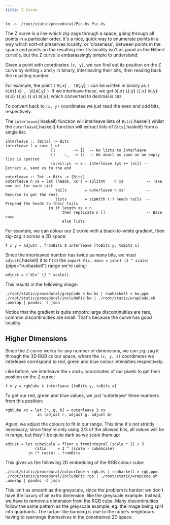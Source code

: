 ```yaml
---
title: Z Curve
---
```


<style type="text/css">
.x {
  background: #000;
  color: #FFF;
}

.y {
  background: #FFF;
  color: #000;
}
</style>

```{pipe="sh > /dev/null"}
ln -s ./root/static/procedural/Pic.hs Pic.hs
```

The Z curve is a line which zig-zags through a space, going through all points in a particular order. It's a nice, quick way to enumerate points in a way which sort-of preserves locality, or 'closeness', between points in the space and points on the resulting line. Its locality isn't as good as the Hilbert curve's, but the Z curve is embarassingly simple to understand:

Given a point with coordinates `(x, y)`, we can find out its position on the Z curve by writing `x` and `y` in binary, interleaving their bits, then reading back the resulting number.

For example, the point `(` `5`{.x} `, ` `10`{.y} `)` can be written in binary as `(` `0101`{.x} `, ` `1010`{.y} `)`. If we interleave these, we get `0`{.x} `1`{.y} `1`{.x} `0`{.y} `0`{.x} `1`{.y} `1`{.x} `0`{.y}, which converted to decimal is `102`.

To convert back to `(x, y)` coordinates we just read the even and odd bits, respectively.

The `interleave`{.haskell} function will interleave lists of `Bits`{.haskell} whilst the `outerleave`{.haskell} function will extract lists of `Bits`{.haskell} from a single list:

```{.haskell pipe="tee -a bw.hs | tee -a rgb.hs"}
interleave :: [Bits] -> Bits
interleave l = case l of
                    []        -> []  -- No lists to interleave
                    []    :_  -> []  -- We abort as soon as an empty list is spotted
                    (x:xs):ys -> x : interleave (ys ++ [xs]) -- Extract x, send xs to the end

outerleave :: Int -> Bits -> [Bits]
outerleave n xs = let (heads, xs') = splitAt    n xs          -- Take one bit for each list
                      tails        = outerleave n xs'         -- Recurse to get the rest
                      lists        = zipWith (:) heads tails  -- Prepend the heads to their tails
                   in if length xs < n
                         then replicate n []                  -- Base case
                         else lists

```

For example, we can colour our Z curve with a black-to-white gradient, then zig-zag it across a 2D space:

```{.haskell pipe="tee -a bw.hs"}
f x y = adjust . fromBits $ interleave [toBits y, toBits x]

```

Since the interleaved number has twice as many bits, we must `adjust`{.haskell} it to fit in the `import Pic; main = print (2 ^ scale)`{pipe="runhaskell"} range we're using:

```{.haskell pipe="tee -a bw.hs"}
adjust = (`div` (2 ^ scale))

```

This results in the following image:

```{.unwrap pipe="sh"}
./root/static/procedural/greyCode < bw.hs | runhaskell > bw.ppm
./root/static/procedural/includePic bw | ./root/static/wrapCode.sh .unwrap | pandoc -t json
```

Notice that the gradient is quite smooth: large discontinuities are rare, common discontinuities are small. That's because the curve has good locality.

## Higher Dimensions ##

Since the Z curve works for any number of dimensions, we can zig-zag it through the 3D RGB colour space, where the `(x, y, z)` coordinates we interleave correspond to red, green and blue colour intensities respectively.

Like before, we interleave the `x` and `y` coordinates of our pixels to get their position on the Z curve:

```{.haskell pipe="tee -a rgb.hs"}
f x y = rgbCube $ interleave [toBits y, toBits x]

```

To get our red, green and blue values, we just 'outerleave' three numbers from this position:

```{.haskell pipe="tee -a rgb.hs"}
rgbCube xs = let [r, g, b] = outerleave 3 xs
              in (adjust r, adjust g, adjust b)

```

Again, we adjust the colours to fit in our range. This time it's not strictly necessary; since they're only using 2/3 of the allowed bits, all values will be in range, but they'll be quite dark so we scale them up:

```{.haskell pipe="tee -a rgb.hs"}
adjust = let cubeScale = floor $ fromIntegral (scale * 2) / 3
             ratio     = 2 ^ (scale - cubeScale)
          in (* ratio) . fromBits

```

This gives us the following 2D embedding of the RGB colour cube:

```{.unwrap pipe="sh"}
./root/static/procedural/colourCode < rgb.hs | runhaskell > rgb.ppm
./root/static/procedural/includePic rgb | ./root/static/wrapCode.sh .unwrap | pandoc -t json
```

This isn't as smooth as the greyscale, since the problem is harder: we don't have the luxury of an *extra* dimension, like the greyscale example. Instead, we have to *remove* a dimension from the RGB cube. Many discontinuities follow the same pattern as the greyscale example, eg. the image being split into quadrants. The tartan-like banding is due to the cube's neighbours having to rearrange themselves in the constrained 2D space.
